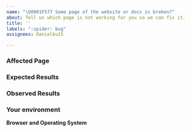 ```yaml
---
name: "\U0001F577 Some page of the website or docs is broken?"
about: Tell us which page is not working for you so we can fix it.
title: ''
labels: ":spider: bug"
assignees: Danielku15

---
```


### Affected Page
<!--
Share with us which page is affected.
-->

### Expected Results
<!-- Explain here what is your expected behavior of alphaTab. -->

### Observed Results
<!-- Explain here how alphaTab is behaving currently. -->

### Your environment

**Browser and Operating System**
<!-- The problem might be specific to a browser, let us know what you're using so we can reproduce the issue -->